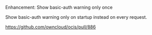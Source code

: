 Enhancement: Show basic-auth warning only once

Show basic-auth warning only on startup instead on every request.


https://github.com/owncloud/ocis/pull/886
